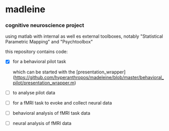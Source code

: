 # madleine

### cognitive neuroscience project

using matlab with internal as well es external toolboxes, notably "Statistical Parametric Mapping" and "Psychtoolbox"

this repository contains code:
- [x] for a behavioral pilot task

  which can be started with the [presentation_wrapper] (https://github.com/hyperanthropos/madeleine/blob/master/behavioral_pilot/presentation_wrapper.m)
- [ ] to analyse pilot data
- [ ] for a fMRI task to evoke and collect neural data
- [ ] behavioral analysis of fMRI task data
- [ ] neural analysis of fMRI data
